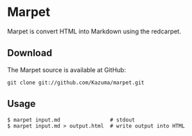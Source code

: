 # Marpet

Marpet is convert HTML into Markdown using the redcarpet.

## Download

The Marpet source is available at GitHub:

```
git clone git://github.com/Kazuma/marpet.git
```

## Usage

```
$ marpet input.md                # stdout
$ marpet input.md > output.html  # write output into HTML
```
